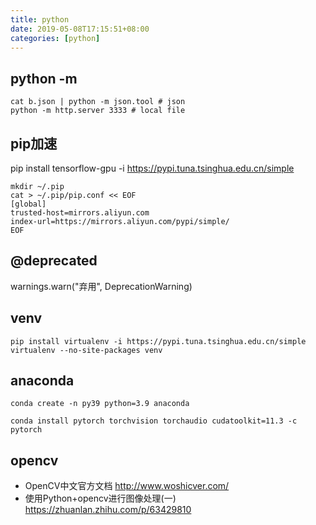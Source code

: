 ```yaml
---
title: python
date: 2019-05-08T17:15:51+08:00
categories: [python]
---
```


## python -m

```shell
cat b.json | python -m json.tool # json
python -m http.server 3333 # local file
```

## pip加速

pip install tensorflow-gpu -i https://pypi.tuna.tsinghua.edu.cn/simple

```shell
mkdir ~/.pip
cat > ~/.pip/pip.conf << EOF
[global]
trusted-host=mirrors.aliyun.com
index-url=https://mirrors.aliyun.com/pypi/simple/
EOF
```

## @deprecated

warnings.warn("弃用", DeprecationWarning)

## venv

```shell
pip install virtualenv -i https://pypi.tuna.tsinghua.edu.cn/simple
virtualenv --no-site-packages venv
```

## anaconda

```shell
conda create -n py39 python=3.9 anaconda

conda install pytorch torchvision torchaudio cudatoolkit=11.3 -c pytorch
```

## opencv

- OpenCV中文官方文档 http://www.woshicver.com/
- 使用Python+opencv进行图像处理(一) https://zhuanlan.zhihu.com/p/63429810
